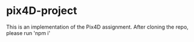 # pix4D-project

This is an implementation of the Pix4D assignment.
After cloning the repo, please run 'npm i'
